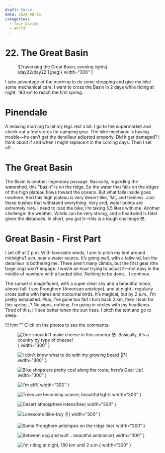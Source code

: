 ```yaml
---
draft: false 
date: 2024-08-16
categories:
  - Tour Divide
  - World
---
```


# 22. The Great Basin

<figure markdown>
![Traversing the Great Basin, evening lights](day22/day22.1.jpeg){ width=“300” }
</figure>

I take advantage of the morning to do some shopping and give my bike some mechanical care. I want to cross the Basin in 2 days while riding at night. 180 km to reach the first spring.

<!-- more -->

# Pinendale 

A relaxing morning to let my legs rest a bit. I go to the supermarket and check out a few stores for camping gear. The bike mechanic is having trouble—he can’t get the derailleur adjusted properly. Did it get damaged? I think about if and when I might replace it in the coming days. Then I set off...

# The Great Basin

The Basin is another legendary passage. Basically, regarding the watershed, this "basin" is on the ridge. So the water that falls on the edges of this high plateau flows toward the oceans. But what falls inside goes nowhere. And this high plateau is very desert-like, flat, and treeless. Just these bushes that withstand everything. Very arid, water points are extremely rare. I need to load the bike; I’m taking 5.5 liters with me. Another challenge: the weather. Winds can be very strong, and a headwind is fatal given the distances. In short, you got it—this is a tough challenge 😳.

# Great Basin - First Part

I set off at 2 p.m. With favorable winds, I aim to pitch my tent around midnight/1 a.m. near a water source. It’s going well, with a tailwind, but the derailleur is bothering me. There aren’t many climbs, but the first gear (the large cog) won’t engage. I waste an hour trying to adjust it—not easy in the middle of nowhere with a loaded bike. Nothing to be done... I continue.

The sunset is magnificent, with a super clear sky and a beautiful moon, almost full. I see Pronghorn (American antelope), and at night I regularly cross paths with hares and nocturnal birds. It’s magical, but by 2 a.m., I’m pretty exhausted. Plus, I’ve gone too far! I turn back 2 km, then I look for this spring...? No signs, nothing. I’m going in circles with my headlamp. Tired of this, I’ll see better when the sun rises. I pitch the tent and go to sleep.

!!! hint ""
    Click on the photos to see the comments.

<figure markdown>

![One shouldn't make cheese in this country 😳. Basically, it's a country by type of cheese!](day22/day22.2.jpeg){ width=“300” }

![I don't know what to do with my growing beard 🤔?](day22/day22.3.jpeg){ width=“300” }

![Bike shops are pretty cool along the route; here’s Gear Up](day22/day22.4.jpeg){ width=“300” }

![I'm off!](day22/day22.5.jpeg){ width=“300” }

![Trees are becoming scarce; beautiful light](day22/day22.6.jpeg){ width=“300” }

![Desert atmosphere intensifies](day22/day22.7.jpeg){ width=“300” }

![Lonesome Bike-boy ✌️](day22/day22.8.jpeg){ width=“300” }

![Some Pronghorn antelopes on the ridge line](day22/day22.9.jpeg){ width=“300” }

![Between dog and wolf... beautiful ambiance](day22/day22.10.jpeg){ width=“300” }

![I’m riding at night, 180 km until 2 a.m.](day22/day22.11.jpeg){ width=“300” }

</figure>
